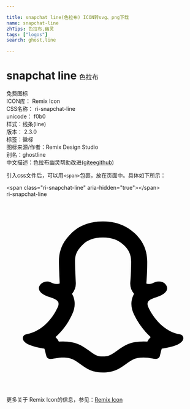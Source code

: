 ```yaml
---

title: snapchat line(色拉布) ICON转svg、png下载
name: snapchat-line
zhTips: 色拉布,幽灵
tags: ["logos"]
search: ghost,line

---
```


# snapchat line  <small style="font-size: 60%;font-weight: 100">色拉布</small>


<div class="detail-page">
<p>
<span><span class="badge-success badge">免费图标</span> </span>
<br/>
<span>
ICON库：
<span class="badge-secondary badge">Remix Icon</span> 
</span>
<br/>
<span>
CSS名称：
<span class="badge-secondary badge">ri-snapchat-line</span> 
</span>
<br/>
<span>
unicode：
<span class="badge-secondary badge">f0b0</span> 
<copy-btn content='f0b0' btn-title=""></copy-btn>
<copy-btn :content='String.fromCodePoint(parseInt("f0b0", 16))' btn-title="复制U"></copy-btn>
</span><br/><span>样式：<span class="badge-light badge">线条(line)</span></span>
<br/>
<span>
版本：
<span class="badge-secondary badge">2.3.0</span> 
</span><br/><span>标签：<span class="badge-light badge"><router-link to="/tags/logos.html">徽标</router-link></span></span>
<br/>
<span>图标来源/作者：<span class="badge-light badge">Remix Design Studio</span></span> 
<br/>
<span>别名：<span class="badge-light badge">ghost</span><span class="badge-light badge">line</span></span><br/><span class="zh-detail">中文描述：<span class="badge-primary badge">色拉布</span><span class="badge-primary badge">幽灵</span><span class="help-link"><span>帮助改进</span>(<a href="https://gitee.com/liuwave/icon-helper/edit/master/json/remix/logos/snapchat-line.json" target="_blank" rel="noopener noreferrer">gitee</a><a href="https://github.com/liuwave/icon-helper/edit/master/json/remix/logos/snapchat-line.json" target="_blank" rel="noopener noreferrer">github</a></span>)</span><br/>
</p>
</div>
<div class="alert alert-dark">
  <i class="ri-snapchat-line ri-xs"></i>
  <i class="ri-snapchat-line ri-sm"></i>
  <i class="ri-snapchat-line ri-lg"></i>
  <i class="ri-snapchat-line ri-2x"></i>
  <i class="ri-snapchat-line ri-3x"></i>
  <i class="ri-snapchat-line ri-5x"></i>
  <i class="ri-snapchat-line ri-7x"></i>
</div>
<div>
  <p>引入css文件后，可以用<code>&lt;span&gt;</code>包裹，放在页面中。具体如下所示：    
  </p>
  <div class="alert alert-primary" style="font-size: 14px">
    &lt;span class="ri-snapchat-line" aria-hidden="true"&gt;&lt;/span&gt;
    <copy-btn content='<span class="ri-snapchat-line" aria-hidden="true"></span>'></copy-btn>
  </div>
  <div class="alert alert-secondary">
    <i class="ri-snapchat-line"
    style="font-size: 24px"
    aria-hidden="true"></i> ri-snapchat-line
    <copy-btn content="ri-snapchat-line" btn-title="复制图标名称"></copy-btn>
  </div>
</div>
<div id="svg" class="svg-wrap">
<svg xmlns="http://www.w3.org/2000/svg" viewBox="0 0 24 24">
    <g>
        <path fill="none" d="M0 0h24v24H0z"/>
        <path fill-rule="nonzero" d="M15.396 10.58l.02-.249a32.392 32.392 0 0 0 .083-2.326c0-.87-.294-1.486-.914-2.063-.66-.614-1.459-.942-2.59-.942-1.137 0-1.958.335-2.51.888-.696.695-.958 1.218-.958 2.1 0 .521.061 1.994.096 2.618a2 2 0 0 1-.469 1.402c.055.098.105.204.153.317.3.771.198 1.543-.152 2.271-.392.818-.731 1.393-1.41 2.154a7.973 7.973 0 0 1-.642.643 1.999 1.999 0 0 1 .412.565 5.886 5.886 0 0 1 1.585.074c.81.146 1.324.434 2.194 1.061l.016.011.213.152c.619.44.877.546 1.473.546.609 0 .91-.121 1.523-.552l.207-.146c.876-.632 1.407-.928 2.231-1.076a6.664 6.664 0 0 1 1.559-.074 1.999 1.999 0 0 1 .417-.567 8.409 8.409 0 0 1-.616-.616 9.235 9.235 0 0 1-1.447-2.16c-.363-.749-.47-1.54-.137-2.321.04-.098.085-.19.132-.276a2 2 0 0 1-.469-1.435zm-10.315-.102c.419 0 .6.305 1.219.305.157 0 .26-.035.326-.066-.009-.156-.099-1.986-.099-2.729 0-1.688.72-2.69 1.543-3.514C8.893 3.65 10.175 3 11.996 3c1.82 0 3.066.653 3.952 1.478.886.825 1.551 1.93 1.551 3.528 0 1.555-.099 2.594-.108 2.716a.59.59 0 0 0 .279.065c.63 0 .63-.31 1.33-.31.685 0 .983.57.983.823 0 .621-.833.967-1.33 1.126-.369.117-.931.291-1.075.635-.074.174-.043.4.092.678.003.008 1.26 2.883 3.93 3.326.235.035.391.241.391.483 0 .332-.37.617-.726.782-.443.2-1.091.37-1.952.505-.043.078-.134.485-.235.887-.135.542-.801.366-.991.326A4.997 4.997 0 0 0 16.291 20c-.482.087-.913.378-1.395.726-.713.504-1.465 1.076-2.9 1.076-1.436 0-2.144-.572-2.857-1.076-.482-.348-.905-.637-1.396-.726-.898-.163-1.57.036-1.795.057-.226.02-.842.244-.996-.327-.045-.166-.191-.808-.235-.895-.856-.135-1.508-.313-1.952-.513-.365-.165-.726-.443-.726-.779 0-.235.158-.44.391-.482 2.644-.483 3.766-3.005 3.922-3.33.132-.276.161-.5.091-.679-.143-.343-.704-.513-1.073-.635-.105-.034-1.336-.373-1.336-1.117 0-.24.205-.573.582-.73a1.36 1.36 0 0 1 .465-.092z"/>
    </g>
</svg>

</div>
<detail full-name='ri-snapchat-line'></detail>
    
<div><p>更多关于  Remix Icon的信息，参见：<a target="_blank" href="https://iconhelper.cn/remix.html">Remix Icon</a>
</p></div>
